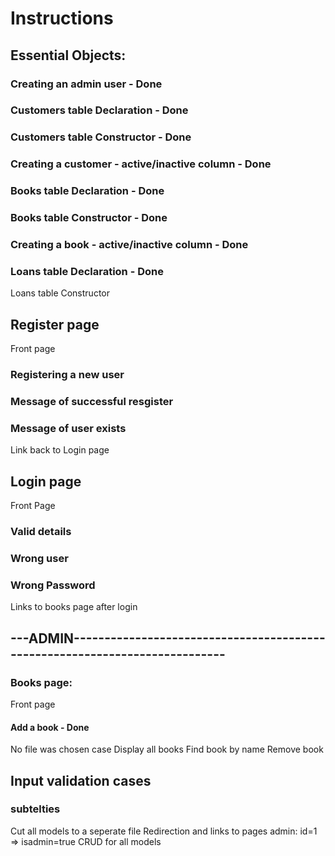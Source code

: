 # Instructions

## Essential Objects:
### Creating an admin user - Done
### Customers table Declaration - Done
### Customers table Constructor - Done
### Creating a customer - active/inactive column - Done
### Books table Declaration - Done
### Books table Constructor - Done
### Creating a book - active/inactive column - Done
### Loans table Declaration - Done
Loans table Constructor

## Register page
Front page
### Registering a new user
### Message of successful resgister
### Message of user exists
Link back to Login page

## Login page
Front Page
### Valid details
### Wrong user
### Wrong Password
Links to books page after login

## ---ADMIN----------------------------------------------------------------------------
### Books page:
Front page
#### Add a book - Done
No file was chosen case
Display all books
Find book by name
Remove book





## Input validation cases

### subtelties
Cut all models to a seperate file
Redirection and links to pages
admin: id=1 => isadmin=true
CRUD for all models